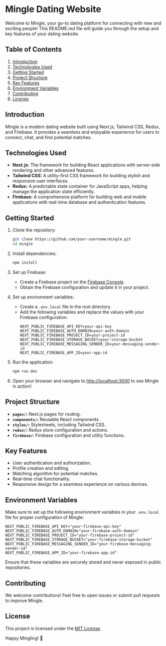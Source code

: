 # Mingle Dating Website

Welcome to Mingle, your go-to dating platform for connecting with new and exciting people! This README.md file will guide you through the setup and key features of your dating website.

## Table of Contents
1. [Introduction](#introduction)
2. [Technologies Used](#technologies-used)
3. [Getting Started](#getting-started)
4. [Project Structure](#project-structure)
5. [Key Features](#key-features)
6. [Environment Variables](#environment-variables)
7. [Contributing](#contributing)
8. [License](#license)

## Introduction
Mingle is a modern dating website built using Next.js, Tailwind CSS, Redux, and Firebase. It provides a seamless and enjoyable experience for users to connect, chat, and find potential matches.

## Technologies Used
- **Next.js:** The framework for building React applications with server-side rendering and other advanced features.
- **Tailwind CSS:** A utility-first CSS framework for building stylish and responsive user interfaces.
- **Redux:** A predictable state container for JavaScript apps, helping manage the application state efficiently.
- **Firebase:** A comprehensive platform for building web and mobile applications with real-time database and authentication features.

## Getting Started
1. Clone the repository:
   ```bash
   git clone https://github.com/your-username/mingle.git
   cd mingle
   ```

2. Install dependencies:
   ```bash
   npm install
   ```

3. Set up Firebase:
   - Create a Firebase project on the [Firebase Console](https://console.firebase.google.com/).
   - Obtain the Firebase configuration and update it in your project.

4. Set up environment variables:
   - Create a `.env.local` file in the root directory.
   - Add the following variables and replace the values with your Firebase configuration:
     ```dotenv
     NEXT_PUBLIC_FIREBASE_API_KEY=your-api-key
     NEXT_PUBLIC_FIREBASE_AUTH_DOMAIN=your-auth-domain
     NEXT_PUBLIC_FIREBASE_PROJECT_ID=your-project-id
     NEXT_PUBLIC_FIREBASE_STORAGE_BUCKET=your-storage-bucket
     NEXT_PUBLIC_FIREBASE_MESSAGING_SENDER_ID=your-messaging-sender-id
     NEXT_PUBLIC_FIREBASE_APP_ID=your-app-id
     ```

5. Run the application:
   ```bash
   npm run dev
   ```

6. Open your browser and navigate to [http://localhost:3000](http://localhost:3000) to see Mingle in action!

## Project Structure
- **`pages/`:** Next.js pages for routing.
- **`components/`:** Reusable React components.
- **`styles/`:** Stylesheets, including Tailwind CSS.
- **`redux/`:** Redux store configuration and actions.
- **`firebase/`:** Firebase configuration and utility functions.

## Key Features
- User authentication and authorization.
- Profile creation and editing.
- Matching algorithm for potential matches.
- Real-time chat functionality.
- Responsive design for a seamless experience on various devices.

## Environment Variables

Make sure to set up the following environment variables in your `.env.local` file for proper configuration of Mingle:

```dotenv
NEXT_PUBLIC_FIREBASE_API_KEY="your-firebase-api-key"
NEXT_PUBLIC_FIREBASE_AUTH_DOMAIN="your-firebase-auth-domain"
NEXT_PUBLIC_FIREBASE_PROJECT_ID="your-firebase-project-id"
NEXT_PUBLIC_FIREBASE_STORAGE_BUCKET="your-firebase-storage-bucket"
NEXT_PUBLIC_FIREBASE_MESSAGING_SENDER_ID="your-firebase-messaging-sender-id"
NEXT_PUBLIC_FIREBASE_APP_ID="your-firebase-app-id"
```

Ensure that these variables are securely stored and never exposed in public repositories.

## Contributing
We welcome contributions! Feel free to open issues or submit pull requests to improve Mingle.

## License
This project is licensed under the [MIT License](LICENSE).

Happy Mingling! 🎉
```